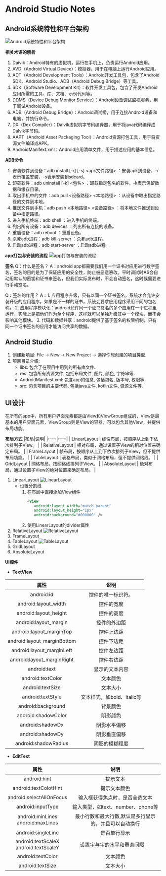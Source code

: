 # Android Studio Notes

## Android系统特性和平台架构
![Android系统特性和平台架构](/Android-Notes/plugins.png)

**相关术语的解析**
1. Daivik：Android特有的虚拟机，运行在手机上，负责运行Android应用。
2. AVD（Android Virtual Device）：模拟器，用于在电脑上运行Android应用。
3. ADT（Android Development Tools）：Android开发工具包，包含了Android SDK、Android Studio、ADB（Android Debug Bridge）等工具。
4. SDK（Software Development Kit）：软件开发工具包，包含了开发Android应用所需的工具、库、文档、示例代码等。
5. DDMS（Device Debug Monitor Service）：Android设备调试监视服务，用于调试Android设备。
6. ADB（Android Debug Bridge）：Android调试桥，用于连接Android设备和电脑，并执行命令。
7. DX（Dex Compiler）：Dalvik虚拟机字节码编译器，用于将java代码编译成Dalvik字节码。
8. AAPT（Android Asset Packaging Tool）：Android资源打包工具，用于将资源文件编译成APK。
9. AndroidManifext.xml：Android应用清单文件，用于描述应用的基本信息。

**ADB命令**
1. 安装软件到设备：adb install [-r] [-s] <apk文件路径> ：安装apk到设备，-r表示覆盖安装，-s表示安装到sdcard。
2. 卸载软件：adb uninstall [-k] <包名> ：卸载指定包名的软件，-k表示保留数据和缓存目录。
3. 取出手机中的文件：adb pull <设备路径> <本地路径> ：从设备中取出指定路径的文件到本地。
4. 推送文件到手机：adb push <本地路径> <设备路径> ：将本地文件推送到设备中指定路径。
5. 进入手机终端：adb shell ：进入手机的终端。
6. 列出所有设备：adb devices ：列出所有连接的设备。
7. 重启设备：adb reboot ：重启设备。
8. 杀死adb进程：adb kill-server ：杀死adb进程。
9. 启动adb进程：adb start-server ：启动adb进程。

**app打包与安装的流程**
![app打包与安装的流程](Android-Notes/5918079.jpg)

**签名**
Q：什么是签名？
A：android app都需要我们用一个证书对应用进行数字签名，签名的目的是为了保证应用的安全性，防止被恶意篡改。平时调试时AS会自动用默认的密钥和证书来签名，但我们实际发布时，不会自动签名，这时候需要进行手动签名。

Q：签名的作用？
A：1. 应用程序升级，只有以同一个证书签名，系统才会允许安装升级的应用程序，如果是不一样的证书，系统会要求应用程序采用不同的包名称。
2. 应用程序模块化：android允许同一个证书签名的多个应用在一个进程里运行，实际上是把他们作为单个程序，这样就可以单独升级其中一个模块，而不会影响其他模块。
3. 代码和数据共享：android提供了基于签名的权限机制，只有同一个证书签名的应用才能访问共享的数据。

## Android Studio
1. 创建新项目: File -> New -> New Project -> 选择你想创建的项目类型.
2. 项目目录介绍: 
   - libs: 包含了在项目中用到的所有库文件.
   - res: 包含所有资源文件, 包括布局文件, 图片, 颜色, 字符串等.
   - AndroidManifest.xml: 包含app的信息, 包括包名, 版本号, 权限等.
   - src: 包含项目的主要代码, 包括java文件, kotlin文件, 资源文件等.

## UI设计
在所有的app中，所有用户界面元素都是由View和ViewGroup组成的，View是最基本的用户界面元素，ViewGroup则是View的容器，可以包含其他View，并提供布局功能。

**布局方式**
|布局|说明|
|:---:|:---:|
| LinearLayout | 线性布局，按顺序从上到下依次排列子View。 |
| RelativeLayout | 相对布局，通过设置子View的相对位置来确定布局。 |
| FrameLayout | 帧布局，按顺序从上到下依次排列子View，但不提供布局功能。 |
| TableLayout | 表格布局，类似于网格布局，但不提供网格线。 |
| GridLayout | 网格布局，按网格线排列子View。 |
| AbsoluteLayout | 绝对布局，通过设置子View的绝对位置来确定布局。 |


1. LinearLayout
![LinearLayout](Android-Notes/15116314.jpg)
   - 设置分割线
     1. 在布局中直接添加View组件
         ```xml
         <View  
            android:layout_width="match_parent"  
            android:layout_height="1px"  
            android:background="#000000" />  
        ```
      2. 使用LinearLayout的divider属性
1. RelativeLayout
![RelativeLayout](Android-Notes/797932661-1.png)
2. FrameLayout
3. TableLayout
![TableLayout](Android-Notes/60974640.jpg)
4. GridLayout
5. AbsoluteLayout

**UI控件**
- **TextView**

|属性|说明|
|:---:|:---:|
| android:id | 控件的唯一标识符。 |
| android:layout_width | 控件的宽度 |
| android:layout_height | 控件的高度 |
| android:layout_margin | 控件的外边距 |
| android:layout_marginTop | 控件上边距 |
| android:layout_marginBottom | 控件下边距 |
| android:layout_marginLeft | 控件左边距 |
| android:layout_marginRight | 控件右边距 |
| android:text | 显示的文本内容 |
| android:textColor | 文本颜色 |
| android:textSize | 文本大小 |
| android:textStyle | 文本样式，如bold、italic等 |
| android:background | 背景颜色 |
| android:shadowColor | 阴影颜色 |
| android:shadowDx | 阴影水平偏移 |
| android:shadowDy | 阴影垂直偏移 |
| android:shadowRadius | 阴影的模糊程度 |
- **EditText**

|属性|说明|
|:---:|:---:|
| android:hint | 提示文本 |
| android:textColotHint | 提示文本颜色 |
| android:selectAllOnFocus | 输入框获得焦点时，是否全选文本 |
| android:inputType | 输入类型，如text、number、phone等 |
| android:minLines<br>android:maxLines | 最小行数和最大行数,默认是多行显示的，并且可以自动换行 |
| android:singleLine | 是否单行显示 |
| android:textScaleX<br>android:textScaleY | 设置字与字的水平和垂直间隔 ｜
| android:textColor | 文本颜色 |
| android:textSize | 文本大小 |
